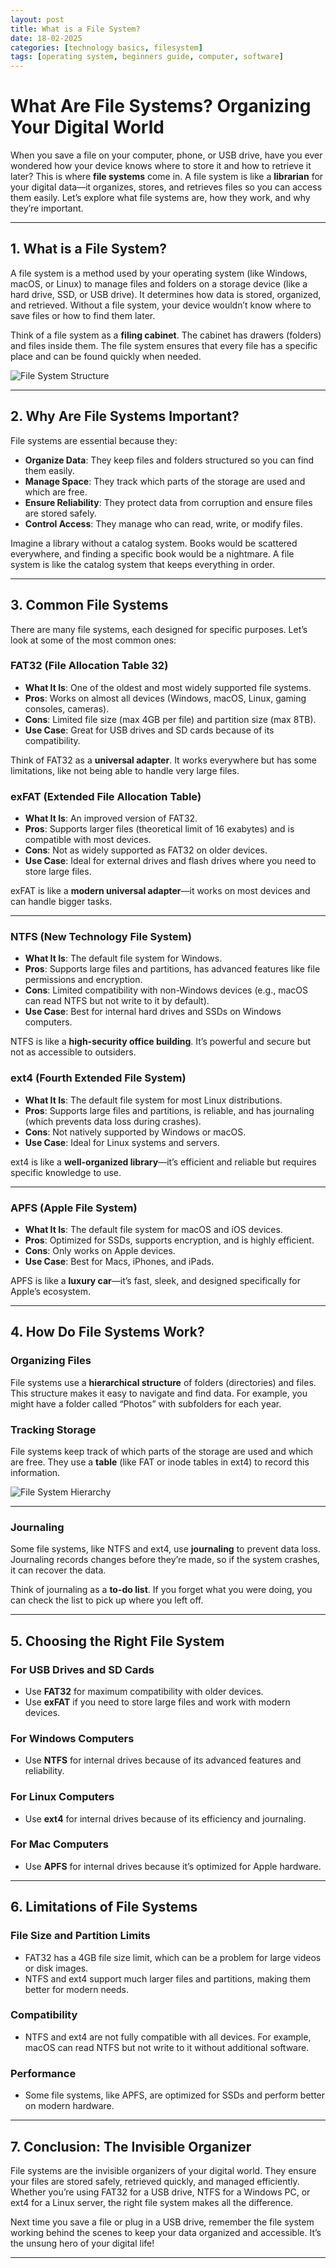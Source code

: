 ```yaml
---
layout: post
title: What is a File System?
date: 18-02-2025
categories: [technology basics, filesystem]
tags: [operating system, beginners guide, computer, software]
---
```


# **What Are File Systems? Organizing Your Digital World**

When you save a file on your computer, phone, or USB drive, have you ever wondered how your device knows where to store it and how to retrieve it later? This is where **file systems** come in. A file system is like a **librarian** for your digital data—it organizes, stores, and retrieves files so you can access them easily. Let’s explore what file systems are, how they work, and why they’re important.

---

## **1. What is a File System?**

A file system is a method used by your operating system (like Windows, macOS, or Linux) to manage files and folders on a storage device (like a hard drive, SSD, or USB drive). It determines how data is stored, organized, and retrieved. Without a file system, your device wouldn’t know where to save files or how to find them later.

Think of a file system as a **filing cabinet**. The cabinet has drawers (folders) and files inside them. The file system ensures that every file has a specific place and can be found quickly when needed.

![File System Structure](https://linuxiac.b-cdn.net/wp-content/uploads/2021/04/linux-filesystem-types.png)

---

## **2. Why Are File Systems Important?**

File systems are essential because they:
- **Organize Data**: They keep files and folders structured so you can find them easily.
- **Manage Space**: They track which parts of the storage are used and which are free.
- **Ensure Reliability**: They protect data from corruption and ensure files are stored safely.
- **Control Access**: They manage who can read, write, or modify files.

Imagine a library without a catalog system. Books would be scattered everywhere, and finding a specific book would be a nightmare. A file system is like the catalog system that keeps everything in order.

---

## **3. Common File Systems**

There are many file systems, each designed for specific purposes. Let’s look at some of the most common ones:

### **FAT32 (File Allocation Table 32)**
- **What It Is**: One of the oldest and most widely supported file systems.
- **Pros**: Works on almost all devices (Windows, macOS, Linux, gaming consoles, cameras).
- **Cons**: Limited file size (max 4GB per file) and partition size (max 8TB).
- **Use Case**: Great for USB drives and SD cards because of its compatibility.

Think of FAT32 as a **universal adapter**. It works everywhere but has some limitations, like not being able to handle very large files.


### **exFAT (Extended File Allocation Table)**
- **What It Is**: An improved version of FAT32.
- **Pros**: Supports larger files (theoretical limit of 16 exabytes) and is compatible with most devices.
- **Cons**: Not as widely supported as FAT32 on older devices.
- **Use Case**: Ideal for external drives and flash drives where you need to store large files.

exFAT is like a **modern universal adapter**—it works on most devices and can handle bigger tasks.

---

### **NTFS (New Technology File System)**
- **What It Is**: The default file system for Windows.
- **Pros**: Supports large files and partitions, has advanced features like file permissions and encryption.
- **Cons**: Limited compatibility with non-Windows devices (e.g., macOS can read NTFS but not write to it by default).
- **Use Case**: Best for internal hard drives and SSDs on Windows computers.

NTFS is like a **high-security office building**. It’s powerful and secure but not as accessible to outsiders.

### **ext4 (Fourth Extended File System)**
- **What It Is**: The default file system for most Linux distributions.
- **Pros**: Supports large files and partitions, is reliable, and has journaling (which prevents data loss during crashes).
- **Cons**: Not natively supported by Windows or macOS.
- **Use Case**: Ideal for Linux systems and servers.

ext4 is like a **well-organized library**—it’s efficient and reliable but requires specific knowledge to use.

---

### **APFS (Apple File System)**
- **What It Is**: The default file system for macOS and iOS devices.
- **Pros**: Optimized for SSDs, supports encryption, and is highly efficient.
- **Cons**: Only works on Apple devices.
- **Use Case**: Best for Macs, iPhones, and iPads.

APFS is like a **luxury car**—it’s fast, sleek, and designed specifically for Apple’s ecosystem.


---

## **4. How Do File Systems Work?**

### **Organizing Files**
File systems use a **hierarchical structure** of folders (directories) and files. This structure makes it easy to navigate and find data. For example, you might have a folder called “Photos” with subfolders for each year.

### **Tracking Storage**
File systems keep track of which parts of the storage are used and which are free. They use a **table** (like FAT or inode tables in ext4) to record this information.

![File System Hierarchy](https://www.linuxfoundation.org/hs-fs/hubfs/Imported_Blog_Media/standard-unix-filesystem-hierarchy-1.png?width=1817&height=1001&name=standard-unix-filesystem-hierarchy-1.png)

---

### **Journaling**
Some file systems, like NTFS and ext4, use **journaling** to prevent data loss. Journaling records changes before they’re made, so if the system crashes, it can recover the data.

Think of journaling as a **to-do list**. If you forget what you were doing, you can check the list to pick up where you left off.

---

## **5. Choosing the Right File System**

### **For USB Drives and SD Cards**
- Use **FAT32** for maximum compatibility with older devices.
- Use **exFAT** if you need to store large files and work with modern devices.

### **For Windows Computers**
- Use **NTFS** for internal drives because of its advanced features and reliability.

### **For Linux Computers**
- Use **ext4** for internal drives because of its efficiency and journaling.

### **For Mac Computers**
- Use **APFS** for internal drives because it’s optimized for Apple hardware.

---

## **6. Limitations of File Systems**

### **File Size and Partition Limits**
- FAT32 has a 4GB file size limit, which can be a problem for large videos or disk images.
- NTFS and ext4 support much larger files and partitions, making them better for modern needs.

### **Compatibility**
- NTFS and ext4 are not fully compatible with all devices. For example, macOS can read NTFS but not write to it without additional software.

### **Performance**
- Some file systems, like APFS, are optimized for SSDs and perform better on modern hardware.


---

## **7. Conclusion: The Invisible Organizer**

File systems are the invisible organizers of your digital world. They ensure your files are stored safely, retrieved quickly, and managed efficiently. Whether you’re using FAT32 for a USB drive, NTFS for a Windows PC, or ext4 for a Linux server, the right file system makes all the difference.

Next time you save a file or plug in a USB drive, remember the file system working behind the scenes to keep your data organized and accessible. It’s the unsung hero of your digital life!

---

